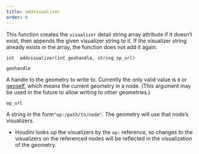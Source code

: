 ```yaml
---
title: addvisualizer
order: 6
---
```

This function creates the `visualizer` detail string array attribute if it doesn’t exist, then appends the given visualizer string to it. If the visualizer string already exists in the array, the function does not add it again.

`int  addvisualizer(int geohandle, string op_url)`

`geohandle`

A handle to the geometry to write to. Currently the only valid value is `0` or [geoself](../geometry/geoself "Returns a handle to the current geometry."), which means the current geometry in a node. (This argument may be used in the future to allow writing to other geometries.)

`op_url`

A string in the form`"op:/path/to/node"`. The geometry will use that node’s visualizers.

- Houdini looks up the visualizers by the `op:` reference, so changes to the visualizers on the referenced nodes will be reflected in the visualization of the geometry.
